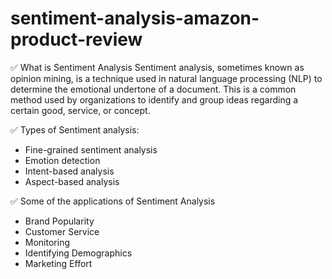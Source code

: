 # sentiment-analysis-amazon-product-review

✅ What is Sentiment Analysis
Sentiment analysis, sometimes known as opinion mining, is a technique used in natural language processing (NLP) to determine the emotional undertone of a document. This is a common method used by organizations to identify and group ideas regarding a certain good, service, or concept.


✅ Types of Sentiment analysis:
- Fine-grained sentiment analysis
- Emotion detection
- Intent-based analysis
- Aspect-based analysis


✅ Some of the applications of Sentiment Analysis
- Brand Popularity
- Customer Service
- Monitoring
- Identifying Demographics
- Marketing Effort
